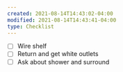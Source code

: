 ```yaml
---
created: 2021-08-14T14:43:02-04:00
modified: 2021-08-14T14:43:41-04:00
type: Checklist
---
```


- [ ] Wire shelf 
- [ ] Return and get white outlets
- [ ] Ask about shower and surround
